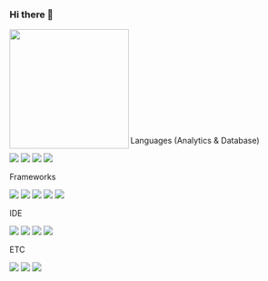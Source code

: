 ### Hi there 👋

<!--
**EuitaeKim/EuitaeKim** is a ✨ _special_ ✨ repository because its `README.md` (this file) appears on your GitHub profile.

Here are some ideas to get you started:

- 🔭 I’m currently working on ...
- 🌱 I’m currently learning ...
- 👯 I’m looking to collaborate on ...
- 🤔 I’m looking for help with ...
- 💬 Ask me about ...
- 📫 How to reach me: ...
- 😄 Pronouns: ...
- ⚡ Fun fact: ...
<img align='left' src="https://github-readme-stats.vercel.app/api?username=EuitaeKim&show_icons=true&theme=swift" hegith="150">

<p align="center">

-->

<img align='left' src="http://mazassumnida.wtf/api/v2/generate_badge?boj=ket0804" height="210">


</br></br></br></br></br></br></br></br></br></br></br>
Languages (Analytics & Database)

<img src="https://img.shields.io/badge/Python-3776AB?style=for-the-badge&logo=python&logoColor=white"/></a>
<img src="https://img.shields.io/badge/PostgreSQL-316192?style=for-the-badge&logo=postgresql&logoColor=white"/></a>
<img src="https://img.shields.io/badge/SQLite-07405E?style=for-the-badge&logo=sqlite&logoColor=white"/></a>
<img src="https://img.shields.io/badge/R-276DC3?style=for-the-badge&logo=r&logoColor=white"/></a>

Frameworks

<img src="https://img.shields.io/badge/SciPy-654FF0?style=for-the-badge&logo=SciPy&logoColor=white"/></a>
<img src="https://img.shields.io/badge/scikit_learn-F7931E?style=for-the-badge&logo=scikit-learn&logoColor=white"/></a>
<img src="https://img.shields.io/badge/TensorFlow-FF6F00?style=for-the-badge&logo=TensorFlow&logoColor=white"/></a>
<img src="https://img.shields.io/badge/SpaCy-20A4D7?style=for-the-badge&logo=SpaCy&logoColor=white"/></a>
<img src="https://img.shields.io/badge/Selenium-43B02A?style=for-the-badge&logo=Selenium&logoColor=white"/></a>

IDE

<img src="https://img.shields.io/badge/Colab-F9AB00?style=for-the-badge&logo=googlecolab&color=525252"/></a>
<img src="https://img.shields.io/badge/Visual_Studio-5C2D91?style=for-the-badge&logo=visual%20studio&logoColor=white"/></a>
<img src="https://img.shields.io/badge/GitHub-100000?style=for-the-badge&logo=github&logoColor=white"/></a>
<img src="https://img.shields.io/badge/RStudio-75AADB?style=for-the-badge&logo=RStudio&logoColor=white"/></a>

ETC

<img src="https://img.shields.io/badge/Google%20Analytics-E37400?style=for-the-badge&logo=google%20analytics&logoColor=white"/></a>
<img src="https://img.shields.io/badge/Heroku-430098?style=for-the-badge&logo=heroku&logoColor=white"/></a>
<img src="https://img.shields.io/badge/Adobe%20Creative%20Cloud-DA1F26?style=for-the-badge&logo=Adobe%20Creative%20Cloud&logoColor=white"/></a>
